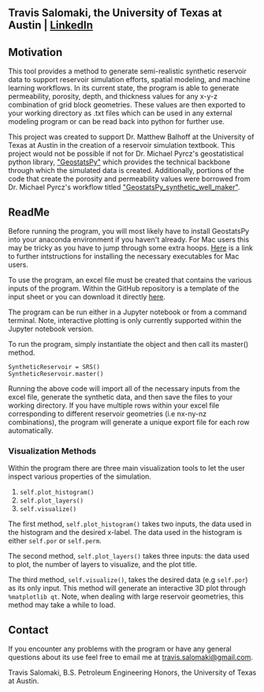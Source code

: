 ## Travis Salomaki, the University of Texas at Austin | [LinkedIn](https://www.linkedin.com/in/travissalomaki/)

## Motivation

This tool provides a method to generate semi-realistic synthetic reservoir data to support reservoir simulation efforts, spatial modeling, and machine learning workflows. In its current state, the program is able to generate permeability, porosity, depth, and thickness values for any x-y-z combination of grid block geometries. These values are then exported to your working directory as .txt files which can be used in any external modeling program or can be read back into python for further use. 
  
This project was created to support Dr. Matthew Balhoff at the University of Texas at Austin in the creation of a reservoir simulation textbook. This project would not be possible if not for Dr. Michael Pyrcz's geostatistical python library, ["GeostatsPy"](https://github.com/GeostatsGuy/GeostatsPy) which provides the technical backbone through which the simulated data is created. Additionally, portions of the code that create the porosity and permeability values were borrowed from Dr. Michael Pyrcz's workflow titled ["GeostatsPy_synthetic_well_maker"](https://github.com/GeostatsGuy/PythonNumericalDemos/blob/master/GeostatsPy_synthetic_well_maker.ipynb).

## ReadMe
Before running the program, you will most likely have to install GeostatsPy into your anaconda environment if you haven't already. For Mac users this may be tricky as you have to jump through some extra hoops. [Here](https://github.com/GeostatsGuy/GSLIB_MacOS) is a link to further intstructions for installing the necessary executables for Mac users. 

To use the program, an excel file must be created that contains the various inputs of the program. Within the GitHub repository is a template of the input sheet or you can download it directly [here](https://github.com/TravisSalomaki/SyntheticReservoir/raw/main/InputTemplate.xlsx).

The program can be run either in a Jupyter notebook or from a command terminal. Note, interactive plotting is only currently supported within the Jupyter notebook version. 

To run the program, simply instantiate the object and then call its master() method.
~~~~
SyntheticReservoir = SRS()
SyntheticReservoir.master()
~~~~
Running the above code will import all of the necessary inputs from the excel file, generate the synthetic data, and then save the files to your working directory.
If you have multiple rows within your excel file corresponding to different reservoir geometries (i.e nx-ny-nz combinations), the program will generate a unique export file for each row automatically. 

### Visualization Methods

Within the program there are three main visualization tools to let the user inspect various properties of the simulation. 

1. `self.plot_histogram()`
2. `self.plot_layers()`
3. `self.visualize()`

The first method, `self.plot_histogram()` takes two inputs, the data used in the histogram and the desired x-label. The data used in the histogram is either `self.por` or `self.perm`.

The second method, `self.plot_layers()` takes three inputs: the data used to plot, the number of layers to visualize, and the plot title. 

The third method, `self.visualize()`, takes the desired data (e.g `self.por`) as its only input. This method will generate an interactive 3D plot through `%matplotlib qt`. Note, when dealing with large reservoir geometries, this method may take a while to load. 

## Contact

If you encounter any problems with the program or have any general questions about its use feel free to email me at travis.salomaki@gmail.com.

Travis Salomaki, B.S. Petroleum Engineering Honors, the University of Texas at Austin.
